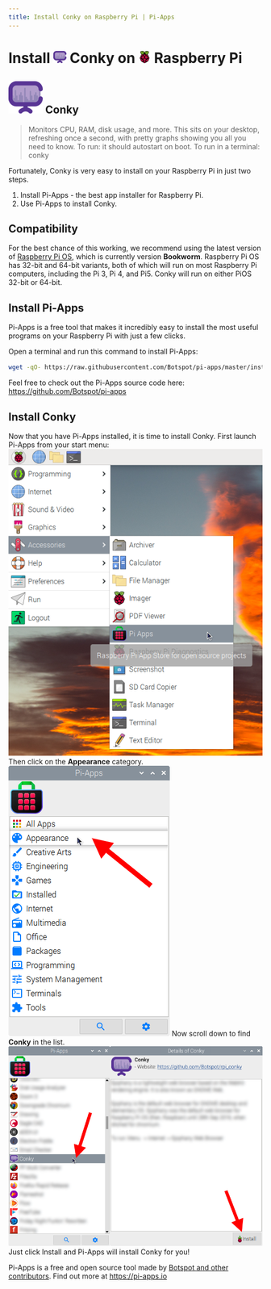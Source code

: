 ```yaml
---
title: Install Conky on Raspberry Pi | Pi-Apps
---
```

<div class="simple-install-content content">

# Install <img src="/img/app-icons/Conky/icon-64.png" height=24> Conky on <img src=/img/other-icons/raspberrypi-icon.svg height=24> Raspberry Pi

## <img src="/img/app-icons/Conky/icon-64.png"> Conky
> Monitors CPU, RAM, disk usage, and more.
> This sits on your desktop, refreshing once a second, with pretty graphs showing you all you need to know.
> To run: it should autostart on boot.
> To run in a terminal: conky

Fortunately, Conky is very easy to install on your Raspberry Pi in just two steps.
1. Install Pi-Apps - the best app installer for Raspberry Pi.
2. Use Pi-Apps to install Conky.
</div>
<div class="simple-install-content content">

## Compatibility
For the best chance of this working, we recommend using the latest version of [Raspberry Pi OS](https://www.raspberrypi.com/software/), which is currently version **Bookworm**.
Raspberry Pi OS has 32-bit and 64-bit variants, both of which will run on most Raspberry Pi computers, including the Pi 3, Pi 4, and Pi5.
Conky will run on either PiOS 32-bit or 64-bit.
</div>
<div class="simple-install-content content">

## Install Pi-Apps

Pi-Apps is a free tool that makes it incredibly easy to install the most useful programs on your Raspberry Pi with just a few clicks.

Open a terminal and run this command to install Pi-Apps:
```bash
wget -qO- https://raw.githubusercontent.com/Botspot/pi-apps/master/install | bash
```
Feel free to check out the Pi-Apps source code here: https://github.com/Botspot/pi-apps
</div>
<div class="simple-install-content content">

## Install Conky

Now that you have Pi-Apps installed, it is time to install Conky.
First launch Pi-Apps from your start menu:
<img src="/img/start-menu.png">
Then click on the <b>Appearance</b> category.
<img src="/img/category-selections/Appearance.png">
Now scroll down to find <b>Conky</b> in the list.
<img src="/img/app-icons/Conky/app-selection.png">
Just click Install and Pi-Apps will install Conky for you!
</div>
<div class="simple-install-content content">

Pi-Apps is a free and open source tool made by [Botspot and other contributors](/about/#contributors). Find out more at https://pi-apps.io
</div>
